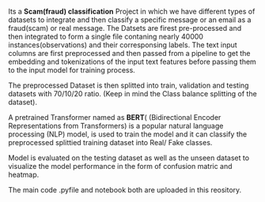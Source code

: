 Its a **Scam(fraud) classification** Project in which we have different types of datasets to integrate and then classify a specific message or an email as a fraud(scam) or real message.
The Datsets are firest pre-processed and then integrated to form a single file contaning nearly 40000 instances(observations) and their corresponsing labels. The text input columns are first preprocessed and then passed from a pipeline to get the embedding and tokenizations of the input text features before passing them to the input model for training process. 

The preprocessed Dataset is then splitted into train, validation and testing datasets with 70/10/20 ratio. (Keep in mind the Class balance splitting of the dataset).

A pretrained Transformer named as **BERT**( (Bidirectional Encoder Representations from Transformers) is a popular natural language processing (NLP) model, is used to train the model and it can classify the preprocessed splittied training dataset into Real/ Fake classes. 

Model is evaluated on the testing dataset as well as the unseen dataset to visualize the model performance in the form of confusion matric and heatmap. 

The main code .pyfile and notebook both are uploaded in this reository.
